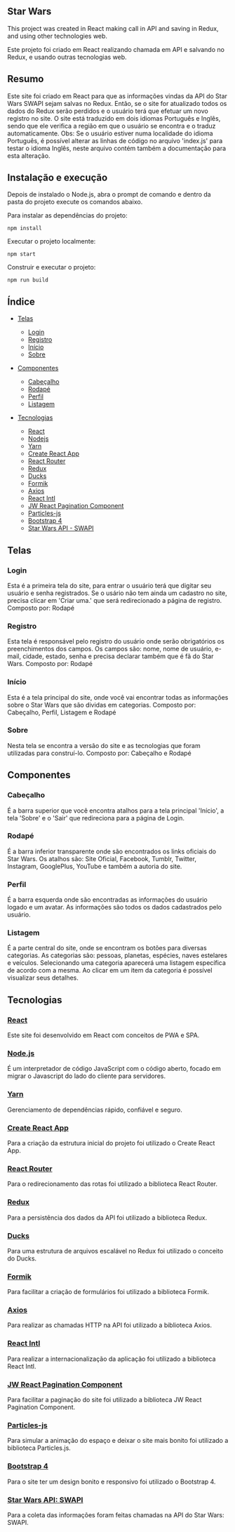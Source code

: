 ## Star Wars

This project was created in React making call in API and saving in Redux, and using other technologies web.

Este projeto foi criado em React realizando chamada em API e salvando no Redux, e usando outras tecnologias web.

## Resumo
Este site foi criado em React para que as informações vindas da API do Star Wars SWAPI sejam salvas no Redux.
Então, se o site for atualizado todos os dados do Redux serão perdidos e o usuário terá que efetuar um novo registro no site.
O site está traduzido em dois idiomas Português e Inglês, sendo que ele verifica a região em que o usuário se encontra e o traduz automaticamente.
Obs: Se o usuário estiver numa localidade do idioma Português, é possível alterar as linhas de código no arquivo 'index.js' para testar o idioma Inglês, neste arquivo contém também a documentação para esta alteração.

## Instalação e execução
Depois de instalado o Node.js, abra o prompt de comando e dentro da pasta do projeto execute os comandos abaixo.

Para instalar as dependências do projeto:
```
npm install
```

Executar o projeto localmente:
```
npm start
```

Construir e executar o projeto:
```
npm run build
```

## Índice

- [Telas](#telas)
  - [Login](#login)
  - [Registro](#registro)
  - [Início](#inicio)
  - [Sobre](#sobre)

- [Componentes](#componentes)
  - [Cabeçalho](#cabeçalho)
  - [Rodapé](#rodapé)
  - [Perfil](#perfil)
  - [Listagem](#listagem)

- [Tecnologias](#tecnologias)
  - [React](#react)
  - [Nodejs](#node.js)
  - [Yarn](#yarn)
  - [Create React App](#create-react-app)
  - [React Router](#react-router)
  - [Redux](#redux)
  - [Ducks](#ducks)
  - [Formik](#formik)
  - [Axios](#axios)
  - [React Intl](#react-intl)
  - [JW React Pagination Component](#jw-react-pagination-component)
  - [Particles-js](#particles-js)
  - [Bootstrap 4](#bootstrap-4)
  - [Star Wars API - SWAPI](#star-wars-api-swapi)


## Telas

### Login
Esta é a primeira tela do site, para entrar o usuário terá que digitar seu usuário e senha registrados.
Se o usário não tem ainda um cadastro no site, precisa clicar em 'Criar uma.' que será redirecionado a página de registro.
Composto por: Rodapé

### Registro
Esta tela é responsável pelo registro do usuário onde serão obrigatórios os preenchimentos dos campos.
Os campos são: nome, nome de usuário, e-mail, cidade, estado, senha e precisa declarar também que é fã do Star Wars.
Composto por: Rodapé

### Início
Esta é a tela principal do site, onde você vai encontrar todas as informações sobre o Star Wars que são dividas em categorias.
Composto por: Cabeçalho, Perfil, Listagem e Rodapé

### Sobre
Nesta tela se encontra a versão do site e as tecnologias que foram utilizadas para construí-lo.
Composto por: Cabeçalho e Rodapé


## Componentes

### Cabeçalho
É a barra superior que você encontra atalhos para a tela principal 'Início', a tela 'Sobre' e o 'Sair' que redireciona para a página de Login.

### Rodapé
É a barra inferior transparente onde são encontrados os links oficiais do Star Wars.
Os atalhos são: Site Oficial, Facebook, Tumblr, Twitter, Instagram, GooglePlus, YouTube e também a autoria do site.

### Perfil
É a barra esquerda onde são encontradas as informações do usuário logado e um avatar.
As informações são todos os dados cadastrados pelo usuário.

### Listagem
É a parte central do site, onde se encontram os botões para diversas categorias.
As categorias são: pessoas, planetas, espécies, naves estelares e veículos.
Selecionando uma categoria aparecerá uma listagem específica de acordo com a mesma.
Ao clicar em um item da categoria é possível visualizar seus detalhes.


## Tecnologias

### [React](https://github.com/facebook/react)
Este site foi desenvolvido em React com conceitos de PWA e SPA.

### [Node.js](https://nodejs.org/)
É um interpretador de código JavaScript com o código aberto, focado em migrar o Javascript do lado do cliente para servidores.

### [Yarn](https://yarnpkg.com/)
Gerenciamento de dependências rápido, confiável e seguro.

### [Create React App](https://github.com/facebook/create-react-app)
Para a criação da estrutura inicial do projeto foi utilizado o Create React App.

### [React Router](https://github.com/ReactTraining/react-router/tree/master/packages/react-router-dom)
Para o redirecionamento das rotas foi utilizado a biblioteca React Router.

### [Redux](https://github.com/reduxjs/redux)
Para a persistência dos dados da API foi utilizado a biblioteca Redux.

### [Ducks](https://blog.rocketseat.com.br/estrutura-redux-escalavel-com-ducks/)
Para uma estrutura de arquivos escalável no Redux foi utilizado o conceito do Ducks.

### [Formik](https://github.com/jaredpalmer/formik)
Para facilitar a criação de formulários foi utilizado a biblioteca Formik.

### [Axios](https://github.com/axios/axios)
Para realizar as chamadas HTTP na API foi utilizado a biblioteca Axios.

### [React Intl](https://github.com/yahoo/react-intl)
Para realizar a internacionalização da aplicação foi utilizado a biblioteca React Intl.

### [JW React Pagination Component](https://github.com/cornflourblue/jw-react-pagination)
Para facilitar a paginação do site foi utilizado a biblioteca JW React Pagination Component.

### [Particles-js](https://github.com/VincentGarreau/particles.js/)
Para simular a animação do espaço e deixar o site mais bonito foi utilizado a biblioteca Particles.js.

### [Bootstrap 4](http://getbootstrap.com/docs/4.1/getting-started/introduction/)
Para o site ter um design bonito e responsivo foi utilizado o Bootstrap 4.

### [Star Wars API: SWAPI](https://swapi.co/documentation#start)
Para a coleta das informações foram feitas chamadas na API do Star Wars: SWAPI.
